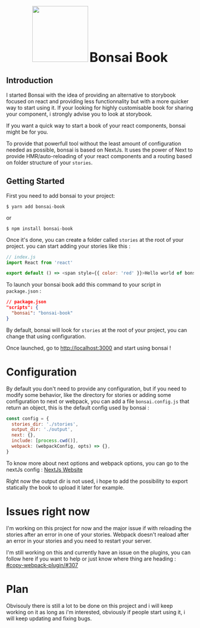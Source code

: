 <p align="center">
  <img src="/src/static/logo.png" height="150px" />
  <span align="center" style="font-weight:bold;font-size:35px;">Bonsai Book</span>
</p>

## Introduction

I started Bonsai with the idea of providing an alternative to storybook focused on react and providing less functionnality but with a more quicker way to start using it. If your looking for highly customisable book for sharing your component, i strongly advise you to look at storybook.

If you want a quick way to start a book of your react components, bonsai might be for you.

To provide that powerfull tool without the least amount of configuration needed as possible, bonsai is based on NextJs. It uses the power of Next to provide HMR/auto-reloading of your react components and a routing based on folder structure of your `stories`.

## Getting Started

First you need to add bonsai to your project:

`$ yarn add bonsai-book`

or

`$ npm install bonsai-book`

Once it's done, you can create a folder called `stories` at the root of your project. you can start adding your stories like this :

```javascript
// index.js
import React from 'react'

export default () => <span style={{ color: 'red' }}>Hello world of bonsai.</span>
```

To launch your bonsai book add this command to your script in `package.json` :

```json
// package.json
"scripts": {
  "bonsai": "bonsai-book"
}
```

By default, bonsai will look for `stories` at the root of your project, you can change that using configuration.

Once launched, go to [http://localhost:3000](http://localhost:3000) and start using bonsai !

# Configuration

By default you don't need to provide any configuration, but if you need to modify some behavior, like the directory for stories or adding some configuration to next or webpack, you can add a file `bonsai.config.js` that return an object, this is the default config used by bonsai :

```js
const config = {
  stories_dir: './stories',
  output_dir: './output',
  next: {},
  include: [process.cwd()],
  webpack: (webpackConfig, opts) => {},
}
```

To know more about next options and webpack options, you can go to the nextJs config : [NextJs Website](https://nextjs.org/docs/#custom-configuration)


Right now the output dir is not used, i hope to add the possibility to export statically the book to upload it later for example.

# Issues right now

I'm working on this project for now and the major issue if with reloading the stories after an error in one of your stories.
Webpack doesn't reaload after an error in your stories and you need to restart your server.

I'm still working on this and currently have an issue on the plugins, you can follow here if you want to help or just know where thing are heading : [#copy-webpack-plugin/#307](https://github.com/webpack-contrib/copy-webpack-plugin/issues/307)

# Plan

Obvisouly there is still a lot to be done on this project and i will keep working on it as long as i'm interested, obviously if people start using it, i will keep updating and fixing bugs.
